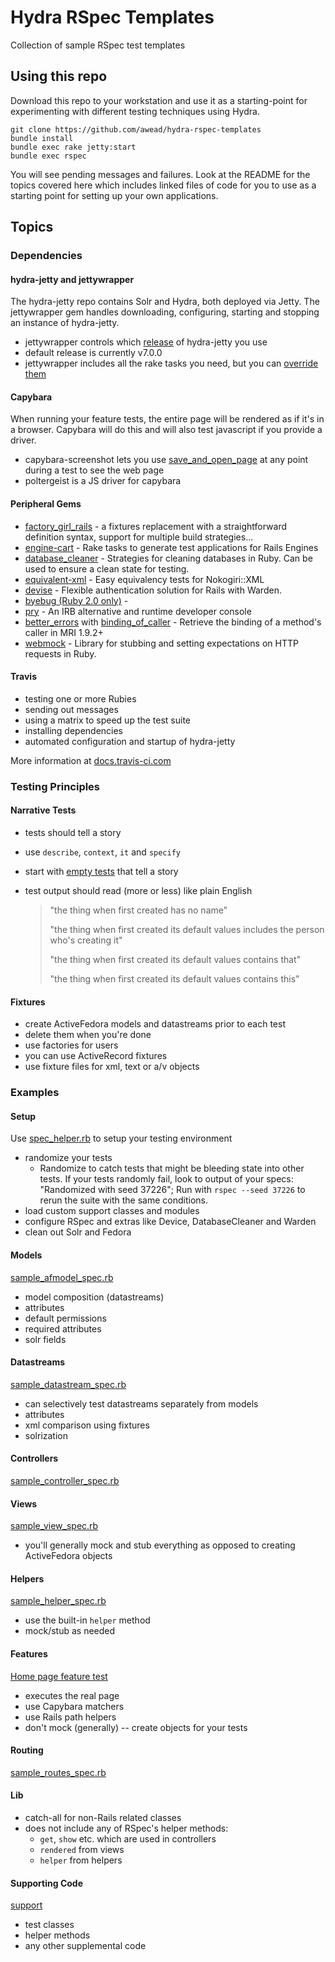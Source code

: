 # Hydra RSpec Templates

Collection of sample RSpec test templates

## Using this repo

Download this repo to your workstation and use it as a starting-point for experimenting with different
testing techniques using Hydra.

    git clone https://github.com/awead/hydra-rspec-templates
    bundle install
    bundle exec rake jetty:start
    bundle exec rspec

You will see pending messages and failures.  Look at the README for the topics covered here which includes
linked files of code for you to use as a starting point for setting up your own applications.

## Topics

### Dependencies

#### hydra-jetty and jettywrapper

The hydra-jetty repo contains Solr and Hydra, both deployed via Jetty.  The jettywrapper gem handles downloading,
configuring, starting and stopping an instance of hydra-jetty.

* jettywrapper controls which [release](https://github.com/projecthydra/hydra-jetty/releases) of hydra-jetty you use
* default release is currently v7.0.0
* jettywrapper includes all the rake tasks you need, but you can [override them](lib/tasks/jettywrapper.rake)

#### Capybara

When running your feature tests, the entire page will be rendered as if it's in a browser.  Capybara will
do this and will also test javascript if you provide a driver.

* capybara-screenshot lets you use [save_and_open_page](spec/features/home_page_spec.rb) at any point during a test to see the web page
* poltergeist is a JS driver for capybara

#### Peripheral Gems

* [factory_girl_rails](https://github.com/thoughtbot/factory_girl_rails) - a fixtures replacement with a straightforward definition syntax, support for multiple build strategies...
* [engine-cart](https://github.com/cbeer/engine_cart) - Rake tasks to generate test applications for Rails Engines
* [database_cleaner](https://github.com/DatabaseCleaner/database_cleaner) - Strategies for cleaning databases in Ruby. Can be used to ensure a clean state for testing.
* [equivalent-xml](https://github.com/mbklein/equivalent-xml) - Easy equivalency tests for Nokogiri::XML
* [devise](https://github.com/plataformatec/devise) - Flexible authentication solution for Rails with Warden.
* [byebug (Ruby 2.0 only)](https://github.com/deivid-rodriguez/byebug) -
* [pry](https://github.com/pry/pry) - An IRB alternative and runtime developer console
* [better_errors](https://github.com/charliesome/better_errors) with [binding_of_caller](https://github.com/banister/binding_of_caller) - Retrieve the binding of a method's caller in MRI 1.9.2+
* [webmock](https://github.com/bblimke/webmock) - Library for stubbing and setting expectations on HTTP requests in Ruby.

#### Travis

* testing one or more Rubies
* sending out messages
* using a matrix to speed up the test suite
* installing dependencies
* automated configuration and startup of hydra-jetty

More information at [docs.travis-ci.com](http://docs.travis-ci.com/)

### Testing Principles

#### Narrative Tests

* tests should tell a story
* use `describe`, `context`, `it` and `specify`
* start with [empty tests](spec/narrative_spec.rb) that tell a story
* test output should read (more or less) like plain English

    > "the thing when first created has no name"
    >
    > "the thing when first created its default values includes the person who's creating it"
    >
    > "the thing when first created its default values contains that"
    >
    > "the thing when first created its default values contains this"

#### Fixtures

* create ActiveFedora models and datastreams prior to each test
* delete them when you're done
* use factories for users
* you can use ActiveRecord fixtures
* use fixture files for xml, text or a/v objects

### Examples

#### Setup

Use [spec_helper.rb](spec/spec_helper.rb) to setup your testing environment

* randomize your tests
  - Randomize to catch tests that might be bleeding state into other tests. If your tests randomly fail, look to output of your specs: "Randomized with seed 37226"; Run with `rspec --seed 37226` to rerun the suite with the same conditions.
* load custom support classes and modules
* configure RSpec and extras like Device, DatabaseCleaner and Warden
* clean out Solr and Fedora

#### Models

[sample_afmodel_spec.rb](spec/models/sample_afmodel_spec.rb)

* model composition (datastreams)
* attributes
* default permissions
* required attributes
* solr fields

#### Datastreams

[sample_datastream_spec.rb](spec/models/sample_datastream_spec.rb)

* can selectively test datastreams separately from models
* attributes
* xml comparison using fixtures
* solrization

#### Controllers

[sample_controller_spec.rb](spec/controllers/sample_controller_spec.rb)

#### Views

[sample_view_spec.rb](spec/views/sample_view_spec.rb)

* you'll generally mock and stub everything as opposed to creating ActiveFedora objects

#### Helpers

[sample_helper_spec.rb](spec/helpers/sample_helper_spec.rb)

* use the built-in `helper` method
* mock/stub as needed

#### Features

[Home page feature test](spec/features/home_page_spec.rb)

* executes the real page
* use Capybara matchers
* use Rails path helpers
* don't mock (generally) -- create objects for your tests

#### Routing

[sample_routes_spec.rb](spec/routing/sample_routes_spec.rb)

#### Lib

* catch-all for non-Rails related classes
* does not include any of RSpec's helper methods:
    * `get`, `show` etc. which are used in controllers
    * `rendered` from views
    * `helper` from helpers

#### Supporting Code

[support](spec/support)

* test classes
* helper methods
* any other supplemental code
